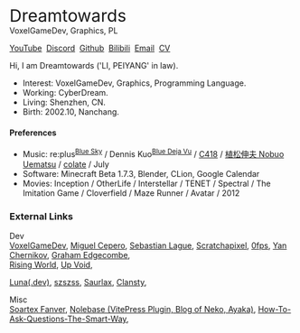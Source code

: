 
<!-- [//]: # (# Dreamtowards <small>"LI, PEIYANG"</small> <br><span style="font-size: 20px">VoxelGameDev, Graphics, PL</span>) -->
<!-- [//]: # (# About) -->

<div class="avatar" style="float: right">
<!-- <img src="./res/avatar-2024.06-SideForest.jpg" > -->
<!-- <img src="./res/avatar-2024.07.jpg" style=""> -->
<!-- <img src="./res/avatar-2023.11-SideHeadphoneForest.png"> -->
</div>

<style scoped>
.avatar {
    height: 130px; 
    width: 130px;
    display: inline-block; 
    border-radius: 60px;
    margin-right: 4px;
    background-size: cover;
    background-position: center;
    background-image: url('./res/avatar-2024.06-SideForest.jpg') ;
    transition: 5s;
}
.avatar:hover {
    background-image: url('./res/avatar-2024.07.jpg')!important;
}
</style>


<span style="font-size: 30px">Dreamtowards</span><br>
VoxelGameDev, Graphics, PL

 [YouTube](https://youtube.com/@dreamtowards)&nbsp;
 [Discord](https://discord.gg/k7ssbPJQnp)&nbsp;
 [Github](https://github.com/Dreamtowards)&nbsp;
 [Bilibili](https://space.bilibili.com/19483166)&nbsp;
 [Email](mailto:x@elytra.dev)&nbsp;
 [CV](https://elytra.dev/cv.pdf) 

Hi, I am Dreamtowards ('LI, PEIYANG' in law).
- Interest: VoxelGameDev, Graphics, Programming Language.
- Working: CyberDream. <!--former intern at ByteDance (gamedev position).-->
- Living: Shenzhen, CN.
- Birth: 2002.10, Nanchang.
  
#### Preferences

- Music: re:plus<sup>[Blue Sky](https://www.youtube.com/watch?v=6-QETns5W_Q)</sup> / Dennis Kuo<sup>[Blue Deja Vu](https://www.youtube.com/watch?v=l5YxW0GZmbg)</sup> / [C418](https://www.youtube.com/watch?v=DZ47H84Bc_Q) / [植松伸夫 Nobuo Uematsu]() / [colate](https://www.youtube.com/watch?v=Qdup0ujs9f0) / July
- Software: Minecraft Beta 1.7.3, Blender, CLion, Google Calendar 
- Movies: Inception / OtherLife / Interstellar / TENET / Spectral / The Imitation Game / Cloverfield / Maze Runner / Avatar / 2012

### External Links

Dev  
[VoxelGameDev](https://voxel.wiki/),
[Miguel Cepero](https://procworld.blogspot.com/),
[Sebastian Lague](https://www.youtube.com/channel/UCmtyQOKKmrMVaKuRXz02jbQ),
[Scratchapixel](https://www.scratchapixel.com/),
[0fps](https://0fps.net/),
[Yan Chernikov](https://thecherno.com/),
[Graham Edgecombe](https://minecraft-ids.grahamedgecombe.com/),
<br>
[Rising World](https://trello.com/b/t5Leypcj/rising-world-development),
[Up Void](https://upvoid.com/),

[Luna](https://github.com/Luna5ama)[(.dev)](https://about.luna5ama.dev/), 
[szszss](http://blog.hakugyokurou.net/?p=785),
[Saurlax](https://saurlax.com/),
[Clansty](https://clansty.com/),

Misc  
[Soartex Fanver](https://soartex.net/),
[Nolebase (VitePress Plugin, Blog of Neko, Ayaka)](https://nolebase.ayaka.io/%E7%AC%94%E8%AE%B0/),
[How-To-Ask-Questions-The-Smart-Way](https://github.com/ryanhanwu/How-To-Ask-Questions-The-Smart-Way/blob/main/README-zh_CN.md), 



